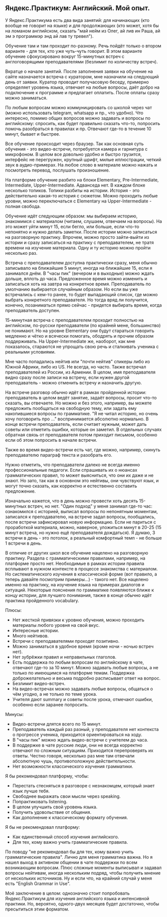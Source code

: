 ## Яндекс.Практикум: Английский. Мой опыт.

У Яндекс.Практикума есть два вида занятий: для начинающих (кто вообще не говорит на языке) и для продолжающих (кто может, хотя бы на ломаном английском, сказать "май нейм из Олег, ай лив ин Раша, ай эм э программэр энд ай лав ту тревел").

Обучение там и там проходит по-разному. Речь пойдёт только о втором варианте - для тех, кто уже чуть-чуть говорит. В этом варианте обучение сфокусировано вокруг 15-минутных встреч с англоговорящими преподавателями (безлимит по количеству встреч).

Вкратце о начале занятий. После заполнения заявки на обучение на сайте назначается встреча с куратором, мне назначили на следующий день от заявки. Куратор проводит получасовую беседу, примерно определяет уровень языка, отвечает на любые вопросы, даёт добро на подключение к программе и предлагает оплатить. После оплаты сразу можно заниматься.

По любым вопросам можно коммуницировать со школой через чат (можно использовать telegram, whatsapp и пр., что удобно). Что интересно, помимо общих вопросов можно задавать и вопросы по английскому: спросить, как будет правильно сказать что-то, попросить помочь разобраться в правилах и пр. Отвечают где-то в течение 10 минут, бывает и быстрее.

Все обучение происходит через браузер. Так как основная суть обучения - это видео-встречи, потребуется камера и гарнитура с микрофоном. В целом все довольно удобно и быстро грузится, интерфейс не перегружен, крупный шрифт, милые иллюстрации, четкий звук в аудио-примерах. На любое слово в материале можно нажать и посмотреть перевод, послушать произношение. 

На платформе обучение разбито на блоки Elementary, Pre-Intermediate, Intermediate, Upper-Intermediate. Адванседа нет. В каждом блоке несколько топиков. Топики разбиты на истории. История - это действительно какая-то история с сюжетом. Можно проходить любые уровни, можно переключаться с Elementary на Upper-Intermediate - полная свобода.

Обучение идёт следующим образом: мы выбираем историю, знакомимся с материалом (читаем, слушаем, отвечаем на вопросы). На это может уйти минут 15, если бегло, или больше, если что-то непонятно и нужно делать заметки. После истории можно записаться на разговорную практику. Впрочем, можно просто зайти-выйти из истории и сразу записаться на практику с преподавателем, не тратя времени на изучение материала. Одну и ту историю можно пройти несколько раз.

Встреча с преподавателем доступна практически сразу, меня обычно записывало на ближайшие 5 минут, иногда на ближайшие 15, если я занимался днём. В "часы пик" (вечером и в выходные) можно ждать дольше, вплоть до часа. Предложенное время можно изменить и записаться хоть на завтра на конкретное время. Преподаватель по умолчанию выбирается случайным образом. Но если вы уже встречались с кем-то ранее, то будет выпадающий список, где можно выбрать конкретного преподавателя. Но тогда вряд ли получится, конечно, позаниматься прямо сейчас - придется выбирать время, когда преподаватель доступен.

15-минутная встреча с преподавателем проходит полностью на английском, по-русски преподаватели (по крайней мене, большинство) не понимают. Но на уровне Elementary они будут стараться говорить медленно и чётко и всячески помогать, ободрять и прочим образом поддерживать. На Upper-Intermediate же, наоборот, как мне показалось, стараются не упрощать свою речь и сталкивать ученика с реальными условиями.

Мне часто попадались нейтив или "почти нейтив" спикеры либо из Южной Африки, либо из US. Не всегда, но часто. Также встречал преподавателей из России, из Армении. В целом, имя преподавателя видно сразу после записи на встречу, если нужен другой преподаватель - можно отменить встречу и назначить другую.

На встрече разговор обычно идёт в рамках пройденной истории: преподаватель в целом ведёт занятие, задаёт вопросы, просит что-то сказать, вы отвечаете. Но можно и без этого, например, вы можете предложить пообщаться на свободную тему, или задать ему накопившиеся вопросы по грамматике. "Я не читал историю, но очень хочу поговорить про ..." воспринимается абсолютно нормально. В конце встречи преподаватель, если считает нужным, может дать советы или отметить ошибки, которые он заметил. В отдельных случаях обратная связь от преподавателя потом приходит письмом, особенно если об этом попросить в начале встречи. 

Также во время видео-встречи есть чат, где можно, например, скинуть преподавателю параграф текста и разобрать его.

Нужно отметить, что преподаватели далеко не всегда именно профессиональные педагоги. Если спрашивать их о нюансах грамматических правил, то может выясниться, что они их даже и не знают. Но зато, так как в основном это нейтивы, они чувствуют язык, и могут точно сказать, как корректно и естественно составить предложение.

Изначально кажется, что в день можно провести хоть десять 15-минутных встреч, но нет. "Один подход" у меня занимал где-то час: ознакомился с историей, выписал вопросы по непонятным моментам, записался к преподавателю, на встрече задал вопросы, пообщались, после встречи зафиксировал новую информацию. Если не париться с проработкой материала, можно, наверное, уложиться минут в 20-25 (15 минут встреча, но нужно ещё преподавателя дождаться). Я думаю, 3 встречи в день - это потолок, а реальный комфортный темп - не больше 1 встречи в день.  

В отличие от других школ все обучение нацелено на разговорную практику. Раздела с грамматическими правилами, например, на платформе просто нет. Необходимые в рамках истории правила всплывают в нужном контексте в процессе знакомства с материалом. Но систематического изучения в классической форме (вот правило, а теперь давайте посмотрим примеры...) - такого нет. Все нацелено именно на практику, на изучение языка на примерах диалогов и ситуаций. Некоторые пояснения по грамматике появляются ближе к концу истории, для лучшего понимания, также в конце обычно идёт практика пройденного vocabulary.



Плюсы:

* Нет жесткой привязки к уровню обучения, можно проходить материалы любого уровня на свой вкус.
* Интересные истории.
* Много нейтивов.
* Встречи с преподавателями проходят позитивно.
* Можно заниматься в удобное время (кроме ночи - ночью встреч нет).
* Нет зубрёжки правил и неправильных глаголов.
* Есть поддержка по любым вопросам по английскому в чате, отвечают где-то за 10 минут. Можно задавать любые вопросы, а не только по имеющимся на платформе темам. Поддержка доброжелательно и весьма подробно расписывает ответ на вопрос.
* Безлимит видео-встреч.
* На видео-встречах можно задавать любые вопросы, общаться о чём угодно, а не только по теме урока.
* Учителя дают summary и советы после урока, отмечают ошибки, особенно если заранее попросить.

Минусы:

* Видео-встречи длятся всего по 15 минут.
* Преподаватель каждый раз разный, у преподавателя нет контекста о прогрессе ученика, приходится ориентироваться на ходу.
* В "часы пик" можно ждать видео-встречи с учителем до часа.
* В поддержке в чате русские люди, они не всегда корректно отвечают по сложным ситуациям. Приходится перепроверять их ответы. Честно говоря, несколько раз мне там отвечали абсолютную чушь, противоположную действительности.
* Нет возможности классического изучения грамматики.

Я бы рекомендовал платформу, чтобы:

* Перестать стесняться в разговоре с незнакомцем, который знает язык лучше тебя.
* Свободнее выражать свои мысли через speaking.
* Попрактиковать listening.
* В целом улучшить свой уровень языка.
* Получить удовольствие от общения.
* Как дополнение к классическому формату обучения.

Я бы не рекомендовал платформу:

* Как единственный способ изучения английского.
* Для тех, кому важно учить грамматические правила.

По поводу "не рекомендовал бы для тех, кому важно учить грамматические правила". Лично для меня грамматика важна. Но я нашел выход в активном общении в чате поддержки по всем возникающим вопросам. Плюс сложные моменты выписывал и задавал вопросы нейтивам, иногда нескольким подряд, чтобы получить мнение от нескольких источников. Ну и если что, на крайний случай у меня есть "English Grammar in Use".

Моё заключение в целом: однозначно стоит попробовать Яндекс.Практикум для изучения английского языка и интенсивной практики. Но, вероятно, одного-двух месяцев будет достаточно, чтобы пресытиться этим форматом.  
